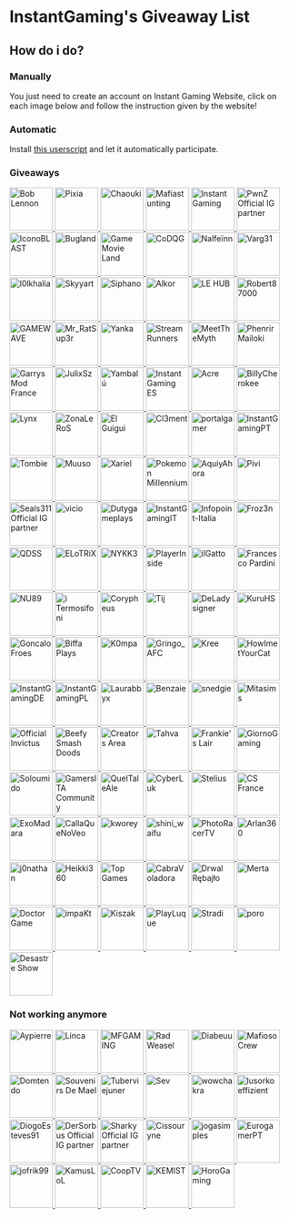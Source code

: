 # InstantGaming's Giveaway List

## How do i do?

### Manually

You just need to create an account on Instant Gaming Website, click on each image below and follow the instruction given by the website!

### Automatic

Install [this userscript](https://github.com/enzomtpYT/InstantGaming-Giveaway-AutoParticipate) and let it automatically participate.

### Giveaways

<p id="giveaways" align="left">
    <a class="giveaway" href="https://www.instant-gaming.com/fr/giveaway/BOBLENNON?igr=enzomtp" target="_blank" rel="noreferrer">
        <img src="https://gaming-cdn.com/images/avatars/12254287-1660306272.jpg" alt="Bob Lennon" width="76" height="76" />
    </a> 
    <a class="giveaway" href="https://www.instant-gaming.com/fr/giveaway/PIXIA?igr=enzomtp" target="_blank" rel="noreferrer">
        <img src="https://gaming-cdn.com/images/avatars/7831487-1561130856.jpg" alt="Pixia" width="76" height="76" />
    </a> 
    <a class="giveaway" href="https://www.instant-gaming.com/fr/giveaway/chaouki?igr=enzomtp" target="_blank" rel="noreferrer">
        <img src="https://gaming-cdn.com/images/avatars/336149-1646325089.jpg" alt="Chaouki" width="76" height="76" />
    </a> 
    <a class="giveaway" href="https://www.instant-gaming.com/fr/giveaway/MAFIASTUNTING?igr=enzomtp" target="_blank" rel="noreferrer">
        <img src="https://gaming-cdn.com/images/avatars/11592735-1594039464.jpg" alt="Mafiastunting" width="76" height="76" />
    </a>
    <a class="giveaway" href="https://www.instant-gaming.com/fr/giveaway/INSTANTGAMING?igr=enzomtp" target="_blank" rel="noreferrer">
        <img src="https://gaming-cdn.com/images/avatars/2700115-1546959181.jpg" alt="Instant Gaming" width="76" height="76" />
    </a> 
    <a class="giveaway" href="https://www.instant-gaming.com/fr/giveaway/SUPREMELEADER?igr=enzomtp" target="_blank" rel="noreferrer">
        <img src="https://gaming-cdn.com/images/avatars/1716955-1681777192.jpg" alt="PwnZ Official IG partner" width="76" height="76" />
    </a> 
    <a class="giveaway" href="https://www.instant-gaming.com/fr/giveaway/ICONOBLAST?igr=enzomtp" target="_blank" rel="noreferrer">
        <img src="https://gaming-cdn.com/images/avatars/173704-1571080323.jpg" alt="IconoBLAST" width="76" height="76" />
    </a> 
    <a class="giveaway" href="https://www.instant-gaming.com/fr/giveaway/bugland?igr=enzomtp" target="_blank" rel="noreferrer">
        <img src="https://gaming-cdn.com/images/avatars/3009082-1540312665.jpg" alt="Bugland" width="76" height="76" />
    </a> 
    <a class="giveaway" href="https://www.instant-gaming.com/fr/giveaway/GAMEMOVIELAND?igr=enzomtp" target="_blank" rel="noreferrer">
        <img src="https://gaming-cdn.com/images/avatars/170629-1547987125.jpg" alt="Game Movie Land" width="76" height="76" />
    </a> 
    <a class="giveaway" href="https://www.instant-gaming.com/fr/giveaway/CODQG?igr=enzomtp" target="_blank" rel="noreferrer">
        <img src="https://gaming-cdn.com/images/avatars/452863-1561392211.jpg" alt="CoDQG" width="76" height="76" />
    </a> 
    <a class="giveaway" href="https://www.instant-gaming.com/fr/giveaway/NALFEINN?igr=enzomtp" target="_blank" rel="noreferrer">
        <img src="https://gaming-cdn.com/images/avatars/2210688-1649113160.jpg" alt="Nalfeïnn" width="76" height="76" />
    </a> 
    <a class="giveaway" href="https://www.instant-gaming.com/fr/giveaway/VARG?igr=enzomtp" target="_blank" rel="noreferrer">
        <img src="https://gaming-cdn.com/images/avatars/5518320-1553640087.jpg" alt="Varg31" width="76" height="76" />
    </a> 
    <a class="giveaway" href="https://www.instant-gaming.com/fr/giveaway/L0LKHALIA?igr=enzomtp" target="_blank" rel="noreferrer">
        <img src="https://gaming-cdn.com/images/avatars/4967993-1592414336.jpg" alt="l0lkhalia" width="76" height="76" />
    </a> 
    <a class="giveaway" href="https://www.instant-gaming.com/fr/giveaway/skyyart?igr=enzomtp" target="_blank" rel="noreferrer">
        <img src="https://gaming-cdn.com/images/avatars/8099122-1564755224.jpg" alt="Skyyart" width="76" height="76" />
    </a> 
    <a class="giveaway" href="https://www.instant-gaming.com/fr/giveaway/SIPHANO?igr=enzomtp" target="_blank" rel="noreferrer">
        <img src="https://gaming-cdn.com/images/avatars/11592640-1594134353.jpg" alt="Siphano" width="76" height="76" />
    </a> 
    <a class="giveaway" href="https://www.instant-gaming.com/fr/giveaway/ALKOR?igr=enzomtp" target="_blank" rel="noreferrer">
        <img src="https://gaming-cdn.com/images/avatars/4684425-1617274240.jpg" alt="Alkor" width="76" height="76" />
    </a> 
    <a class="giveaway" href="https://www.instant-gaming.com/fr/giveaway/SEGMENT?igr=enzomtp" target="_blank" rel="noreferrer">
        <img src="https://gaming-cdn.com/images/avatars/14447951-1677748902.jpg" alt="LE HUB" width="76" height="76" />
    </a> 
    <a class="giveaway" href="https://www.instant-gaming.com/fr/giveaway/ROBERT?igr=enzomtp" target="_blank" rel="noreferrer">
        <img src="https://gaming-cdn.com/images/avatars/765860-1527847205.jpg" alt="Robert87000" width="76" height="76" />
    </a> 
    <a class="giveaway" href="https://www.instant-gaming.com/fr/giveaway/GAMEWAVE?igr=enzomtp" target="_blank" rel="noreferrer">
        <img src="https://gaming-cdn.com/images/avatars/3297504-1554723487.jpg" alt="GAMEWAVE" width="76" height="76" />
    </a> 
    <a class="giveaway" href="https://www.instant-gaming.com/fr/giveaway/RATSUPER?igr=enzomtp" target="_blank" rel="noreferrer">
        <img src="https://gaming-cdn.com/images/avatars/162664-1527173086.jpg" alt="Mr_RatSup3r" width="76" height="76" />
    </a> 
    <a class="giveaway" href="https://www.instant-gaming.com/fr/giveaway/YANKA?igr=enzomtp" target="_blank" rel="noreferrer">
        <img src="https://gaming-cdn.com/images/avatars/17791717-1684537536.jpg" alt="Yanka" width="76" height="76" />
    </a> 
    <a class="giveaway" href="https://www.instant-gaming.com/fr/giveaway/STREAMRUNNERS?igr=enzomtp" target="_blank" rel="noreferrer">
        <img src="https://gaming-cdn.com/images/avatars/15530490-1634564097.jpg" alt="StreamRunners" width="76" height="76" />
    </a> 
    <a class="giveaway" href="https://www.instant-gaming.com/fr/giveaway/MeetTheMyth?igr=enzomtp" target="_blank" rel="noreferrer">
        <img src="https://gaming-cdn.com/images/avatars/911134-1650630244.jpg" alt="MeetTheMyth" width="76" height="76" />
    </a> 
    <a class="giveaway" href="https://www.instant-gaming.com/fr/giveaway/PHENRIR?igr=enzomtp" target="_blank" rel="noreferrer">
        <img src="https://gaming-cdn.com/images/avatars/16050488-1638352180.jpg" alt="Phenrir Mailoki" width="76" height="76" />
    </a> 
    <a class="giveaway" href="https://www.instant-gaming.com/fr/giveaway/GMODFR?igr=enzomtp" target="_blank" rel="noreferrer">
        <img src="https://gaming-cdn.com/images/avatars/15499812-1646775114.jpg" alt="Garrys Mod France" width="76" height="76" />
    </a> 
    <a class="giveaway" href="https://www.instant-gaming.com/fr/giveaway/JULIXSZ?igr=enzomtp" target="_blank" rel="noreferrer">
        <img src="https://gaming-cdn.com/images/avatars/17310739-1649259316.jpg" alt="JulixSz" width="76" height="76" />
    </a> 
    <a class="giveaway" href="https://www.instant-gaming.com/fr/giveaway/YAMBALU?igr=enzomtp" target="_blank" rel="noreferrer">
        <img src="https://gaming-cdn.com/images/avatars/1299958-1667123766.jpg" alt="Yambalú" width="76" height="76" />
    </a> 
    <a class="giveaway" href="https://www.instant-gaming.com/fr/giveaway/INSTANTGAMINGES?igr=enzomtp" target="_blank" rel="noreferrer">
        <img src="https://gaming-cdn.com/images/avatars/825485-1683532505.jpg" alt="Instant Gaming ES" width="76" height="76" />
    </a> 
    <a class="giveaway" href="https://www.instant-gaming.com/fr/giveaway/ACRE?igr=enzomtp" target="_blank" rel="noreferrer">
        <img src="https://gaming-cdn.com/images/avatars/2550652-1614044439.jpg" alt="Acre" width="76" height="76" />
    </a> 
    <a class="giveaway" href="https://www.instant-gaming.com/fr/giveaway/BILLYCHEROKEE?igr=enzomtp" target="_blank" rel="noreferrer">
        <img src="https://gaming-cdn.com/images/avatars/2072378-1604485229.jpg" alt="BillyCherokee" width="76" height="76" />
    </a> 
    <a class="giveaway" href="https://www.instant-gaming.com/fr/giveaway/LYNX?igr=enzomtp" target="_blank" rel="noreferrer">
        <img src="https://gaming-cdn.com/images/avatars/2437583-1659723926.jpg" alt="Lynx" width="76" height="76" />
    </a> 
    <a class="giveaway" href="https://www.instant-gaming.com/fr/giveaway/ZONALEROS?igr=enzomtp" target="_blank" rel="noreferrer">
        <img src="https://gaming-cdn.com/images/avatars/13745456-1614222765.jpg" alt="ZonaLeRoS" width="76" height="76" />
    </a> 
    <a class="giveaway" href="https://www.instant-gaming.com/fr/giveaway/GUIGUI?igr=enzomtp" target="_blank" rel="noreferrer">
        <img src="https://gaming-cdn.com/images/avatars/262337-1647999658.jpg" alt="El Guigui" width="76" height="76" />
    </a> 
    <a class="giveaway" href="https://www.instant-gaming.com/fr/giveaway/PORAID?igr=enzomtp" target="_blank" rel="noreferrer">
        <img src="https://gaming-cdn.com/images/avatars/5324059-1634130045.jpg" alt="Cl3ment" width="76" height="76" />
    </a> 
    <a class="giveaway" href="https://www.instant-gaming.com/fr/giveaway/PORTALGAMER?igr=enzomtp" target="_blank" rel="noreferrer">
        <img src="https://gaming-cdn.com/images/avatars/14576258-1649363215.jpg" alt="portalgamer" width="76" height="76" />
    </a> 
    <a class="giveaway" href="https://www.instant-gaming.com/fr/giveaway/INSTANTGAMINGPT?igr=enzomtp" target="_blank" rel="noreferrer">
        <img src="https://gaming-cdn.com/images/avatars/16693760-1689603180.jpg" alt="InstantGamingPT" width="76" height="76" />
    </a> 
    <a class="giveaway" href="https://www.instant-gaming.com/fr/giveaway/TOMBIE?igr=enzomtp" target="_blank" rel="noreferrer">
        <img src="https://gaming-cdn.com/images/avatars/7276237-1585753188.jpg" alt="Tombie" width="76" height="76" />
    </a> 
    <a class="giveaway" href="https://www.instant-gaming.com/fr/giveaway/muusoo?igr=enzomtp" target="_blank" rel="noreferrer">
        <img src="https://gaming-cdn.com/images/avatars/6107700-1630593332.jpg" alt="Muuso" width="76" height="76" />
    </a> 
    <a class="giveaway" href="https://www.instant-gaming.com/fr/giveaway/xariel?igr=enzomtp" target="_blank" rel="noreferrer">
        <img src="https://gaming-cdn.com/images/avatars/767265-1595434670.jpg" alt="Xariel" width="76" height="76" />
    </a> 
    <a class="giveaway" href="https://www.instant-gaming.com/fr/giveaway/POKEMONMILLENNIUM?igr=enzomtp" target="_blank" rel="noreferrer">
        <img src="https://gaming-cdn.com/images/avatars/8857101-1582127081.jpg" alt="Pokemon Millennium" width="76" height="76"/>
    </a>
    <a class="giveaway" href="https://www.instant-gaming.com/fr/giveaway/AQUIYAHORA?igr=enzomtp" target="_blank" rel="noreferrer">
        <img src="https://gaming-cdn.com/images/avatars/5219782-1581748271.jpg" alt="AquiyAhora" width="76" height="76" />
    </a> 
    <a class="giveaway" href="https://www.instant-gaming.com/fr/giveaway/PIVI?igr=enzomtp" target="_blank" rel="noreferrer">
        <img src="https://gaming-cdn.com/images/avatars/8850456-1573572198.jpg" alt="Pivi" width="76" height="76" />
    </a> 
    <a class="giveaway" href="https://www.instant-gaming.com/fr/giveaway/Seals311?igr=enzomtp" target="_blank" rel="noreferrer">
        <img src="https://gaming-cdn.com/images/avatars/3502745-1617900174.jpg" alt="Seals311 Official IG partner" width="76" height="76" />
    </a> 
    <a class="giveaway" href="https://www.instant-gaming.com/fr/giveaway/vicio?igr=enzomtp" target="_blank" rel="noreferrer">
        <img src="https://gaming-cdn.com/images/avatars/881499-1523615431.jpg" alt="vicio" width="76" height="76" />
    </a> 
    <a class="giveaway" href="https://www.instant-gaming.com/fr/giveaway/dutygameplays?igr=enzomtp" target="_blank" rel="noreferrer">
        <img src="https://gaming-cdn.com/images/avatars/3848254-1561022824.jpg" alt="Dutygameplays" width="76" height="76" />
    </a> 
    <a class="giveaway" href="https://www.instant-gaming.com/fr/giveaway/INSTANTGAMINGITALIA?igr=enzomtp" target="_blank" rel="noreferrer">
        <img src="https://gaming-cdn.com/images/avatars/7534356-1687868492.jpg" alt="InstantGamingIT" width="76" height="76" />
    </a> 
    <a class="giveaway" href="https://www.instant-gaming.com/fr/giveaway/INFOPOINT-ITALIA?igr=enzomtp" target="_blank" rel="noreferrer">
        <img src="https://gaming-cdn.com/images/avatars/5022391-1620639580.jpg" alt="Infopoint-Italia" width="76" height="76" />
    </a> 
    <a class="giveaway" href="https://www.instant-gaming.com/fr/giveaway/FROZ3N?igr=enzomtp" target="_blank" rel="noreferrer">
        <img src="https://gaming-cdn.com/images/avatars/1016668-1682448159.jpg" alt="Froz3n" width="76" height="76" />
    </a> 
    <a class="giveaway" href="https://www.instant-gaming.com/fr/giveaway/QDSS?igr=enzomtp" target="_blank" rel="noreferrer">
        <img src="https://gaming-cdn.com/images/avatars/8851878-1587464483.jpg" alt="QDSS" width="76" height="76" />
    </a> 
    <a class="giveaway" href="https://www.instant-gaming.com/fr/giveaway/ELOTRIX?igr=enzomtp" target="_blank" rel="noreferrer">
        <img src="https://gaming-cdn.com/images/avatars/9351061-1578514985.jpg" alt="ELoTRiX" width="76" height="76" />
    </a> 
    <a class="giveaway" href="https://www.instant-gaming.com/fr/giveaway/NYKK3?igr=enzomtp" target="_blank" rel="noreferrer">
        <img src="https://gaming-cdn.com/images/avatars/560668-1500305390.jpg" alt="NYKK3" width="76" height="76" />
    </a> 
    <a class="giveaway" href="https://www.instant-gaming.com/fr/giveaway/PLAYERINSIDE?igr=enzomtp" target="_blank" rel="noreferrer">
        <img src="https://gaming-cdn.com/images/avatars/1115181-1694833323.jpg" alt="PlayerInside" width="76" height="76" />
    </a> 
    <a class="giveaway" href="https://www.instant-gaming.com/fr/giveaway/ILGATTOSULTUBO?igr=enzomtp" target="_blank" rel="noreferrer">
        <img src="https://gaming-cdn.com/images/avatars/539151-1690300630.jpg" alt="ilGatto" width="76" height="76" />
    </a> 
    <a class="giveaway" href="https://www.instant-gaming.com/fr/giveaway/FRANCESCOPARDINI?igr=enzomtp" target="_blank" rel="noreferrer">
        <img src="https://gaming-cdn.com/images/avatars/9461224-1581008870.jpg" alt="Francesco Pardini" width="76" height="76" />
    </a> 
    <a class="giveaway" href="https://www.instant-gaming.com/fr/giveaway/NU89?igr=enzomtp" target="_blank" rel="noreferrer">
        <img src="https://gaming-cdn.com/images/avatars/3123668-1636629261.jpg" alt="NU89" width="76" height="76" />
    </a> 
    <a class="giveaway" href="https://www.instant-gaming.com/fr/giveaway/ITERMOSIFONI?igr=enzomtp" target="_blank" rel="noreferrer">
        <img src="https://gaming-cdn.com/images/avatars/811973-1557938063.jpg" alt="i Termosifoni" width="76" height="76" />
    </a>
    <a class="giveaway" href="https://www.instant-gaming.com/fr/giveaway/CORYPHEUS?igr=enzomtp" target="_blank" rel="noreferrer">
        <img src="https://gaming-cdn.com/images/avatars/15398397-1632480753.jpg" alt="Corypheus" width="76" height="76" />
    </a> 
    <a class="giveaway" href="https://www.instant-gaming.com/fr/giveaway/THETJI?igr=enzomtp" target="_blank" rel="noreferrer">
        <img src="https://gaming-cdn.com/images/avatars/17123566-1647950384.jpg" alt="Tij" width="76" height="76" />
    </a> 
    <a class="giveaway" href="https://www.instant-gaming.com/fr/giveaway/deladysigner?igr=enzomtp" target="_blank" rel="noreferrer">
        <img src="https://gaming-cdn.com/images/avatars/7761723-1615476784.jpg" alt="DeLadysigner" width="76" height="76" />
    </a> 
    <a class="giveaway" href="https://www.instant-gaming.com/fr/giveaway/KURU?igr=enzomtp" target="_blank" rel="noreferrer">
        <img src="https://gaming-cdn.com/images/avatars/8991415-1574995082.jpg" alt="KuruHS" width="76" height="76" />
    </a> 
    <a class="giveaway" href="https://www.instant-gaming.com/fr/giveaway/GONCALOFROES?igr=enzomtp" target="_blank" rel="noreferrer">
        <img src="https://gaming-cdn.com/images/avatars/15389337-1659363715.jpg" alt="GoncaloFroes" width="76" height="76" />
    </a> 
    <a class="giveaway" href="https://www.instant-gaming.com/fr/giveaway/biffa?igr=enzomtp" target="_blank" rel="noreferrer">
        <img src="https://gaming-cdn.com/images/avatars/21867230-1698315461.jpg" alt="Biffa Plays" width="76" height="76" />
    </a> 
    <a class="giveaway" href="https://www.instant-gaming.com/fr/giveaway/K0MPA?igr=enzomtp" target="_blank" rel="noreferrer">
        <img src="https://gaming-cdn.com/images/avatars/17310536-1649317648.jpg" alt="K0mpa" width="76" height="76" />
    </a> 
    <a class="giveaway" href="https://www.instant-gaming.com/fr/giveaway/gringo_afc?igr=enzomtp" target="_blank" rel="noreferrer">
        <img src="https://gaming-cdn.com/images/avatars/22129526-1698161352.jpg" alt="Gringo_AFC" width="76" height="76" />
    </a> 
    <a class="giveaway" href="https://www.instant-gaming.com/fr/giveaway/kree?igr=enzomtp" target="_blank" rel="noreferrer">
        <img src="https://gaming-cdn.com/images/avatars/21152867-1689094777.jpg" alt="Kree" width="76" height="76" />
    </a> 
    <a class="giveaway" href="https://www.instant-gaming.com/fr/giveaway/howimetyourcat?igr=enzomtp" target="_blank" rel="noreferrer">
        <img src="https://gaming-cdn.com/images/avatars/2761556-1681806334.jpg" alt="HowImetYourCat" width="76" height="76" />
    </a> 
    <a class="giveaway" href="https://www.instant-gaming.com/fr/giveaway/instantgamingde?igr=enzomtp" target="_blank" rel="noreferrer">
        <img src="https://gaming-cdn.com/images/avatars/2700115-1699892940.jpg" alt="InstantGamingDE" width="76" height="76" />
    </a> 
    <a class="giveaway" href="https://www.instant-gaming.com/fr/giveaway/INSTANTGAMINGPL?igr=enzomtp" target="_blank" rel="noreferrer">
        <img src="https://gaming-cdn.com/images/avatars/2700115-1699892940.jpg" alt="InstantGamingPL" width="76" height="76" />
    </a> 
    <a class="giveaway" href="https://www.instant-gaming.com/fr/giveaway/laurabbyx?igr=enzomtp" target="_blank" rel="noreferrer">
        <img src="https://gaming-cdn.com/images/avatars/23659673-1710786509.jpg" alt="Laurabbyx" width="76" height="76" />
    </a> 
    <a class="giveaway" href="https://www.instant-gaming.com/fr/giveaway/benzaie?igr=enzomtp" target="_blank" rel="noreferrer">
        <img src="https://gaming-cdn.com/images/avatars/22690348-1706715875.jpg" alt="Benzaie" width="76" height="76" />
    </a> 
    <a class="giveaway" href="https://www.instant-gaming.com/en/giveaway/snedgie?igr=enzomtp" target="_blank" rel="noreferrer">
        <img src="https://gaming-cdn.com/images/avatars/23507458-1709662317.jpg" alt="snedgie" width="76" height="76" />
    </a> 
    <a class="giveaway" href="https://www.instant-gaming.com/en/giveaway/mitasims?igr=enzomtp" target="_blank" rel="noreferrer">
        <img src="https://gaming-cdn.com/images/avatars/20860359-1685554038.jpg" alt="Mitasims" width="76" height="76" />
    </a>
    <a class="giveaway" href="https://www.instant-gaming.com/en/giveaway/officialinvictus?igr=enzomtp" target="_blank" rel="noreferrer">
        <img src="https://gaming-cdn.com/images/avatars/21241269-1689851267.jpg" alt="Official Invictus" width="76" height="76" />
    </a>
    <a class="giveaway" href="https://www.instant-gaming.com/en/giveaway/beefysmashdoods?igr=enzomtp" target="_blank" rel="noreferrer">
        <img src="https://gaming-cdn.com/images/avatars/23538384-1709550106.jpg" alt="Beefy Smash Doods" width="76" height="76" />
    </a>
    <a class="giveaway" href="https://www.instant-gaming.com/fr/giveaway/GCA?igr=enzomtp" target="_blank" rel="noreferrer">
        <img src="https://gaming-cdn.com/images/avatars/3773947-1698238052.jpg" alt="Creators Area" width="76" height="76" />
    </a>
    <a class="giveaway" href="https://www.instant-gaming.com/it/giveaway/tahva?igr=enzomtp" target="_blank" rel="noreferrer">
        <img src="https://gaming-cdn.com/images/avatars/10646155-1708975800.jpg" alt="Tahva" width="76" height="76" />
    </a>
    <a class="giveaway" href="https://www.instant-gaming.com/it/giveaway/frankieslair?igr=enzomtp" target="_blank" rel="noreferrer">
        <img src="https://gaming-cdn.com/images/avatars/23820479-1712567596.jpg" alt="Frankie's Lair" width="76" height="76" />
    </a>
    <a class="giveaway" href="https://www.instant-gaming.com/it/giveaway/GIORNOGAMING?igr=enzomtp" target="_blank" rel="noreferrer">
        <img src="https://gaming-cdn.com/images/avatars/4011018-1561985872.jpg" alt="GiornoGaming" width="76" height="76" />
    </a>
    <a class="giveaway" href="https://www.instant-gaming.com/it/giveaway/SOLOUMIDO?igr=enzomtp" target="_blank" rel="noreferrer">
        <img src="https://gaming-cdn.com/images/avatars/12543134-1662069422.jpg" alt="Soloumido" width="76" height="76" />
    </a>
    <a class="giveaway" href="https://www.instant-gaming.com/it/giveaway/GAMERSITACOMMUNITY?igr=enzomtp" target="_blank" rel="noreferrer">
        <img src="https://gaming-cdn.com/images/avatars/11758153-1595930018.jpg" alt="GamersITA Community" width="76" height="76" />
    </a>
    <a class="giveaway" href="https://www.instant-gaming.com/it/giveaway/queltaleale?igr=enzomtp" target="_blank" rel="noreferrer">
        <img src="https://gaming-cdn.com/images/avatars/857289-1687160343.jpg" alt="QuelTaleAle" width="76" height="76" />
    </a>
    <a class="giveaway" href="https://www.instant-gaming.com/it/giveaway/CYBERLUK?igr=enzomtp" target="_blank" rel="noreferrer">
        <img src="https://gaming-cdn.com/images/avatars/9983452-1617873810.jpg" alt="CyberLuk" width="76" height="76" />
    </a>
    <a class="giveaway" href="https://www.instant-gaming.com/fr/giveaway/STELIUS?igr=enzomtp" target="_blank" rel="noreferrer">
        <img src="https://gaming-cdn.com/images/avatars/6294915-1637162339.jpg" alt="Stelius" width="76" height="76" />
    </a>
    <a class="giveaway" href="https://www.instant-gaming.com/fr/giveaway/CSGOFR?igr=enzomtp" target="_blank" rel="noreferrer">
        <img src="https://gaming-cdn.com/images/avatars/1994535-1695849965.jpg" alt="CS France" width="76" height="76" />
    </a>
    <a class="giveaway" href="https://www.instant-gaming.com/fr/giveaway/EXOMADARA?igr=enzomtp" target="_blank" rel="noreferrer">
        <img src="https://gaming-cdn.com/images/avatars/859995-1693223960.jpg" alt="ExoMadara" width="76" height="76" />
    </a>
    <a class="giveaway" href="https://www.instant-gaming.com/es/giveaway/CALLAQUENOVEO?igr=enzomtp" target="_blank" rel="noreferrer">
        <img src="https://gaming-cdn.com/images/avatars/18994389-1692445235.jpg" alt="CallaQueNoVeo" width="76" height="76" />
    </a>
    <a class="giveaway" href="https://www.instant-gaming.com/pt/giveaway/KWOREY?igr=enzomtp" target="_blank" rel="noreferrer">
        <img src="https://gaming-cdn.com/images/avatars/1599623-1603853393.jpg" alt="kworey" width="76" height="76" />
    </a>
    <a class="giveaway" href="https://www.instant-gaming.com/pl/giveaway/shiniwaifu?igr=enzomtp" target="_blank" rel="noreferrer">
        <img src="https://gaming-cdn.com/images/avatars/23961129-1715698096.jpg" alt="shini_waifu" width="76" height="76" />
    </a>
    <a class="giveaway" href="https://www.instant-gaming.com/es/giveaway/PHOTORACERTV?igr=enzomtp" target="_blank" rel="noreferrer">
        <img src="https://gaming-cdn.com/images/avatars/11519077-1621966067.jpg" alt="PhotoRacerTV" width="76" height="76" />
    </a>
    <a class="giveaway" href="https://www.instant-gaming.com/es/giveaway/ARLAN360?igr=enzomtp" target="_blank" rel="noreferrer">
        <img src="https://gaming-cdn.com/images/avatars/19166590-1670176579.jpg" alt="Arlan360" width="76" height="76" />
    </a>
    <a class="giveaway" href="https://www.instant-gaming.com/fr/giveaway/j0nathan?igr=enzomtp" target="_blank" rel="noreferrer">
        <img src="https://gaming-cdn.com/images/avatars/32491-1612461730.jpg" alt="j0nathan" width="76" height="76" />
    </a>
    <a class="giveaway" href="https://www.instant-gaming.com/es/giveaway/HEIKKI360?igr=enzomtp" target="_blank" rel="noreferrer">
        <img src="https://gaming-cdn.com/images/avatars/7276336-1553876546.jpg" alt="Heikki360" width="76" height="76" />
    </a>
    <a class="giveaway" href="https://www.instant-gaming.com/it/giveaway/topgames?igr=enzomtp" target="_blank" rel="noreferrer">
        <img src="https://gaming-cdn.com/images/avatars/3694635-1636126807.jpg" alt="Top Games" width="76" height="76" />
    </a>
    <a class="giveaway" href="https://www.instant-gaming.com/es/giveaway/CABRAVOLADORA?igr=enzomtp" target="_blank" rel="noreferrer">
        <img src="https://gaming-cdn.com/images/avatars/367168-1463061235.jpg" alt="CabraVoladora" width="76" height="76" />
    </a>
    <a class="giveaway" href="https://www.instant-gaming.com/pl/giveaway/DRWAL?igr=enzomtp" target="_blank" rel="noreferrer">
        <img src="https://gaming-cdn.com/images/avatars/16373643-1644843063.jpg" alt="Drwal Rębajło" width="76" height="76" />
    </a>
    <a class="giveaway" href="https://www.instant-gaming.com/pl/giveaway/MERTA?igr=enzomtp" target="_blank" rel="noreferrer">
        <img src="https://gaming-cdn.com/images/avatars/16704111-1643815283.jpg" alt="Merta" width="76" height="76" />
    </a>
    <a class="giveaway" href="https://www.instant-gaming.com/it/giveaway/doctorgame?igr=enzomtp" target="_blank" rel="noreferrer">
        <img src="https://gaming-cdn.com/images/avatars/23916965-1713908032.jpg" alt="Doctor Game" width="76" height="76" />
    </a>
    <a class="giveaway" href="https://www.instant-gaming.com/en/giveaway/IMPAKT?igr=enzomtp" target="_blank" rel="noreferrer">
        <img src="https://gaming-cdn.com/images/avatars/9828884-1649672897.jpg" alt="impaKt" width="76" height="76" />
    </a>
    <a class="giveaway" href="https://www.instant-gaming.com/pl/giveaway/kiszak?igr=enzomtp" target="_blank" rel="noreferrer">
        <img src="https://gaming-cdn.com/images/avatars/16472848-1693834365.jpg" alt="Kiszak" width="76" height="76" />
    </a>
    <a class="giveaway" href="https://www.instant-gaming.com/pt/giveaway/playluque?igr=enzomtp" target="_blank" rel="noreferrer">
        <img src="https://gaming-cdn.com/images/avatars/21036547-1687441412.jpg" alt="PlayLuque" width="76" height="76" />
    </a>
    <a class="giveaway" href="https://www.instant-gaming.com/es/giveaway/STRADI?igr=enzomtp" target="_blank" rel="noreferrer">
        <img src="https://gaming-cdn.com/images/avatars/2544880-1691670477.jpg" alt="Stradi" width="76" height="76" />
    </a>
    <a class="giveaway" href="https://www.instant-gaming.com/it/giveaway/poro?igr=enzomtp" target="_blank" rel="noreferrer">
        <img src="https://gaming-cdn.com/images/avatars/24150014-1715595420.jpg" alt="poro" width="76" height="76" />
    </a>
    <a class="giveaway" href="https://www.instant-gaming.com/fr/giveaway/DESASTRESHOW?igr=enzomtp" target="_blank" rel="noreferrer">
        <img src="https://gaming-cdn.com/images/avatars/1897045-1617093992.jpg" alt="Desastre Show" width="76" height="76" />
    </a>
</p>

### Not working anymore

<p align="left">
    <a class="giveaway" href="https://www.instant-gaming.com/fr/giveaway/AYPIERRE?igr=enzomtp" target="_blank" rel="noreferrer">
        <img src="https://gaming-cdn.com/images/avatars/11592592-1594037728.jpg" alt="Aypierre" width="76" height="76" />
    </a>
    <a class="giveaway" href="https://www.instant-gaming.com/fr/giveaway/linca?igr=enzomtp" target="_blank" rel="noreferrer">
        <img src="https://gaming-cdn.com/images/avatars/19908306-1688124711.jpg" alt="Linca" width="76" height="76" />
    </a>
    <a class="giveaway" href="https://www.instant-gaming.com/fr/giveaway/MFGAMING?igr=enzomtp" target="_blank" rel="noreferrer">
        <img src="https://gaming-cdn.com/images/avatars/17307721-1649242244.jpg" alt="MFGAMING" width="76" height="76" />
    </a>
    <a class="giveaway" href="https://www.instant-gaming.com/fr/giveaway/RADWEASEL?igr=enzomtp" target="_blank" rel="noreferrer">
        <img src="https://gaming-cdn.com/images/avatars/1963208-1580302628.jpg" alt="Rad Weasel" width="76" height="76" />
    </a> 
        <a class="giveaway" href="https://www.instant-gaming.com/fr/giveaway/DIABEUU?igr=enzomtp" target="_blank" rel="noreferrer">
        <img src="https://gaming-cdn.com/images/avatars/16462243-1641829012.jpg" alt="Diabeuu" width="76" height="76" />
    </a> 
    <a class="giveaway" href="https://www.instant-gaming.com/fr/giveaway/MAFIOSOCREW?igr=enzomtp" target="_blank" rel="noreferrer">
        <img src="https://gaming-cdn.com/images/avatars/11440112-1623919337.jpg" alt="Mafioso Crew" width="76" height="76" />
    </a> 
    <a class="giveaway" href="https://www.instant-gaming.com/fr/giveaway/domtendo?igr=enzomtp" target="_blank" rel="noreferrer">
        <img src="https://gaming-cdn.com/images/avatars/12234229-1675198346.jpg" alt="Domtendo" width="76" height="76" />
    </a>
    <a class="giveaway" href="https://www.instant-gaming.com/fr/giveaway/souvenirsdemael?igr=enzomtp" target="_blank" rel="noreferrer">
        <img src="https://gaming-cdn.com/images/avatars/2274022-1700917198.jpg" alt="Souvenirs De Mael" width="76" height="76" />
    </a>
    <a class="giveaway" href="https://www.instant-gaming.com/fr/giveaway/TUBERVIEJUNER?igr=enzomtp" target="_blank" rel="noreferrer">
        <img src="https://gaming-cdn.com/images/avatars/9996845-1664208358.jpg" alt="Tuberviejuner" width="76" height="76" />
    </a> 
    <a class="giveaway" href="https://www.instant-gaming.com/fr/giveaway/SEV?igr=enzomtp" target="_blank" rel="noreferrer">
        <img src="https://gaming-cdn.com/images/avatars/10224464-1585925716.jpg" alt="Sev" width="76" height="76" />
    </a> 
    <a class="giveaway" href="https://www.instant-gaming.com/fr/giveaway/PYPGAMERS?igr=enzomtp" target="_blank" rel="noreferrer">
        <img src="https://gaming-cdn.com/images/avatars/5175892-1523989408.jpg" alt="wowchakra" width="76" height="76" />
    </a> 
    <a class="giveaway" href="https://www.instant-gaming.com/fr/giveaway/LUSORKOEFFIZIENT?igr=enzomtp" target="_blank" rel="noreferrer">
        <img src="https://gaming-cdn.com/images/avatars/8124578-1565266897.jpg" alt="lusorkoeffizient" width="76" height="76" />
    </a> 
    <a class="giveaway" href="https://www.instant-gaming.com/fr/giveaway/DIOGOESTEVES?igr=enzomtp" target="_blank" rel="noreferrer">
        <img src="https://gaming-cdn.com/images/avatars/15100457-1629461201.jpg" alt="DiogoEsteves91" width="76" height="76" />
    </a> 
    <a class="giveaway" href="https://www.instant-gaming.com/fr/giveaway/DERSORBUS?igr=enzomtp" target="_blank" rel="noreferrer">
        <img src="https://gaming-cdn.com/images/avatars/8739832-1572541038.jpg" alt="DerSorbus Official IG partner" width="76" height="76" />
    </a> 
    <a class="giveaway" href="https://www.instant-gaming.com/fr/giveaway/sharky?igr=enzomtp" target="_blank" rel="noreferrer">
        <img src="https://gaming-cdn.com/images/avatars/5230971-1677019101.jpg" alt="Sharky Official IG partner" width="76" height="76" />
    </a> 
    <a class="giveaway" href="https://www.instant-gaming.com/fr/giveaway/cissouryne?igr=enzomtp" target="_blank" rel="noreferrer">
        <img src="https://gaming-cdn.com/images/avatars/7984380-1676733343.jpg" alt="Cissouryne" width="76" height="76" />
    </a> 
    <a class="giveaway" href="https://www.instant-gaming.com/fr/giveaway/JOGASIMPLES?igr=enzomtp" target="_blank" rel="noreferrer">
        <img src="https://gaming-cdn.com/images/avatars/4910326-1659026696.jpg" alt="jogasimples" width="76" height="76" />
    </a> 
    <a class="giveaway" href="https://www.instant-gaming.com/fr/giveaway/EUROGAMERPT?igr=enzomtp" target="_blank" rel="noreferrer">
        <img src="https://gaming-cdn.com/images/avatars/17661741-1655123091.jpg" alt="EurogamerPT" width="76" height="76" />
    </a> 
    <a class="giveaway" href="https://www.instant-gaming.com/fr/giveaway/JOFRIK99?igr=enzomtp" target="_blank" rel="noreferrer">
        <img src="https://gaming-cdn.com/images/avatars/16861995-1676462477.jpg" alt="jofrik99" width="76" height="76" />
    </a> 
    <a class="giveaway" href="https://www.instant-gaming.com/fr/giveaway/KAMUSLOL?igr=enzomtp" target="_blank" rel="noreferrer">
        <img src="https://gaming-cdn.com/images/avatars/15057103-1651783439.jpg" alt="KamusLoL" width="76" height="76" />
    </a> 
    <a class="giveaway" href="https://www.instant-gaming.com/it/giveaway/cooptv?igr=enzomtp" target="_blank" rel="noreferrer">
        <img src="https://gaming-cdn.com/themes/igv2/images/avatar2.svg" alt="CoopTV" width="76" height="76" />
    </a>
    <a class="giveaway" href="https://www.instant-gaming.com/fr/giveaway/kemist?igr=enzomtp" target="_blank" rel="noreferrer">
        <img src="https://gaming-cdn.com/images/avatars/7994803-1650052388.jpg" alt="KEMIST" width="76" height="76" />
    </a>
    <a class="giveaway" href="https://www.instant-gaming.com/fr/giveaway/HOROKUSSA?igr=enzomtp" target="_blank" rel="noreferrer">
        <img src="https://gaming-cdn.com/images/avatars/6407964-1698913270.jpg" alt="HoroGaming" width="76" height="76" />
    </a> 
</p>
